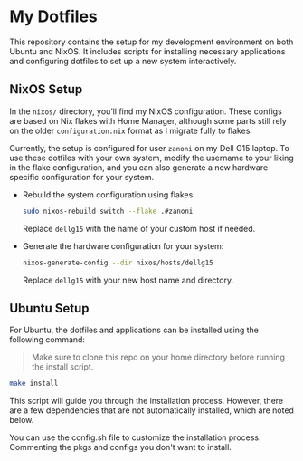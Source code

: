 # My Dotfiles

This repository contains the setup for my development environment on both Ubuntu and NixOS. It includes scripts for installing necessary applications and configuring dotfiles to set up a new system interactively.

## NixOS Setup

In the `nixos/` directory, you’ll find my NixOS configuration. These configs are based on Nix flakes with Home Manager, although some parts still rely on the older `configuration.nix` format as I migrate fully to flakes.

Currently, the setup is configured for user `zanoni` on my Dell G15 laptop. To use these dotfiles with your own system, modify the username to your liking in the flake configuration, and you can also generate a new hardware-specific configuration for your system.

- Rebuild the system configuration using flakes:

   ```bash
   sudo nixos-rebuild switch --flake .#zanoni
   ```

   Replace `dellg15` with the name of your custom host if needed.

- Generate the hardware configuration for your system:

   ```bash
   nixos-generate-config --dir nixos/hosts/dellg15
   ```

   Replace `dellg15` with your new host name and directory.

## Ubuntu Setup

For Ubuntu, the dotfiles and applications can be installed using the following command:

> Make sure to clone this repo on your home directory before running the install script.
```bash
make install
```

This script will guide you through the installation process. However, there are a few dependencies that are not automatically installed, which are noted below.

You can use the config.sh file to customize the installation process. Commenting the pkgs and configs you don't want to install.